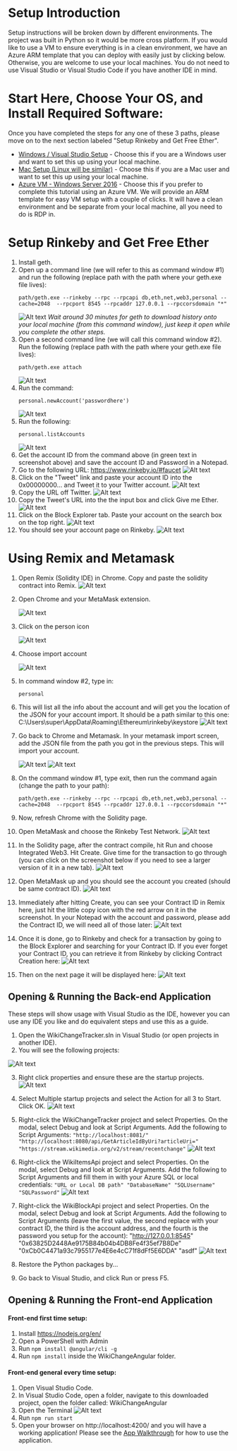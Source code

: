 # Setup Introduction
Setup instructions will be broken down by different environments.  The project was built in Python so it would be more cross platform. If you would like to use a VM to ensure everything is in a clean environment, we have an Azure ARM template that you can deploy with easily just by clicking below.  Otherwise, you are welcome to use your local machines.  You do not need to use Visual Studio or Visual Studio Code if you have another IDE in mind.   

# Start Here, Choose Your OS, and Install Required Software: 
Once you have completed the steps for any one of these 3 paths, please move on to the next section labeled "Setup Rinkeby and Get Free Ether". 
* [Windows / Visual Studio Setup](https://github.com/razi-rais/eth-wikipedia-changetracker/blob/master/Documentation/WindowsSetup.md) - Choose this if you are a Windows user and want to set this up using your local machine. 
* [Mac Setup (Linux will be similar)](https://github.com/razi-rais/eth-wikipedia-changetracker/blob/master/Documentation/LinuxSetup.md) - Choose this if you are a Mac user and want to set this up using your local machine. 
* [Azure VM - Windows Server 2016](https://github.com/razi-rais/eth-wikipedia-changetracker/blob/master/Documentation/VMSetup.md) - Choose this if you prefer to complete this tutorial using an Azure VM.  We will provide an ARM template for easy VM setup with a couple of clicks.  It will have a clean environment and be separate from your local machine, all you need to do is RDP in.  

# Setup Rinkeby and Get Free Ether
1. Install geth.
2. Open up a command line (we will refer to this as command window #1) and run the following (replace path with the path where your geth.exe file lives): 
   ```
   path/geth.exe --rinkeby --rpc --rpcapi db,eth,net,web3,personal --cache=2048  --rpcport 8545 --rpcaddr 127.0.0.1 --rpccorsdomain "*"
   ```
      ![Alt text](/DocumentationImages/Rinkeby/1-geth.jpg?raw=true)
      *Wait around 30 minutes for geth to download history onto your local machine (from this command window), just keep it open while you complete the other steps.*
3. Open a second command line (we will call this command window #2). Run the following (replace path with the path where your geth.exe file lives): 
   ```
   path/geth.exe attach
   ```
   ![Alt text](/DocumentationImages/Rinkeby/2-geth-attach.jpg?raw=true)
4. Run the command: 
   ```
   personal.newAccount('passwordhere')
   ```
   ![Alt text](/DocumentationImages/Rinkeby/3-newaccount.jpg?raw=true)
5. Run the following: 
   ```
   personal.listAccounts
   ```
   ![Alt text](/DocumentationImages/Rinkeby/4-listaccounts.jpg?raw=true)
6. Get the account ID from the command above (in green text in screenshot above) and save the account ID and Password in a Notepad.
7. Go to the following URL: https://www.rinkeby.io/#faucet
   ![Alt text](/DocumentationImages/Rinkeby/5-rinkeby.jpg?raw=true)
8. Click on the "Tweet" link and paste your account ID into the 0x00000000... and Tweet it to your Twitter account. 
   ![Alt text](/DocumentationImages/Rinkeby/6-tweet.jpg?raw=true)
9. Copy the URL off Twitter.
   ![Alt text](/DocumentationImages/Rinkeby/7-twitter.jpg?raw=true)
10. Copy the Tweet's URL into the the input box and click Give me Ether. 
    ![Alt text](/DocumentationImages/Rinkeby/8-twitterurlrinkeby.jpg?raw=true)
11. Click on the Block Explorer tab. Paste your account on the search box on the top right. 
   ![Alt text](/DocumentationImages/Rinkeby/9-blockexplorer.jpg?raw=true)
12. You should see your account page on Rinkeby. 
   ![Alt text](/DocumentationImages/Rinkeby/10-rinkebyaccount.jpg?raw=true)

# Using Remix and Metamask
1. Open Remix (Solidity IDE) in Chrome. Copy and paste the solidity contract into Remix. 
   ![Alt text](/DocumentationImages/Metamask/1-remix.jpg?raw=true)
2. Open Chrome and your MetaMask extension.

   ![Alt text](/DocumentationImages/Metamask/2-metamask.jpg?raw=true)
3. Click on the person icon

   ![Alt text](/DocumentationImages/Metamask/personicon.jpg?raw=true)
4. Choose import account

   ![Alt text](/DocumentationImages/Metamask/3-import.jpg?raw=true)
5. In command window #2, type in: 
   ```
   personal
   ```
6. This will list all the info about the account and will get you the location of the JSON for your account import. It should be a path similar to this one: C:\Users\super\AppData\Roaming\Ethereum\rinkeby\keystore
   ![Alt text](/DocumentationImages/Metamask/5-localpath.jpg?raw=true)
7. Go back to Chrome and Metamask.  In your metamask import screen, add the JSON file from the path you got in the previous steps. This will import your account.

   ![Alt text](/DocumentationImages/Metamask/4-json.jpg?raw=true)
   ![Alt text](/DocumentationImages/Metamask/6-jsonfile.jpg?raw=true)
 
8. On the command window #1, type exit, then run the command again (change the path to your path): 
   ```
   path/geth.exe --rinkeby --rpc --rpcapi db,eth,net,web3,personal --cache=2048  --rpcport 8545 --rpcaddr 127.0.0.1 --rpccorsdomain "*"
   ```
9. Now, refresh Chrome with the Solidity page.
10. Open MetaMask and choose the Rinkeby Test Network. 
   ![Alt text](/DocumentationImages/Metamask/8-rinkebytestnet.jpg?raw=true)
11. In the Solidity page, after the contract compile, hit Run and choose Integrated Web3. Hit Create. Give time for the transaction to go through (you can click on the screenshot below if you need to see a larger version of it in a new tab). 
   ![Alt text](/DocumentationImages/Metamask/7-integrated-web3.jpg?raw=true)
12. Open MetaMask up and you should see the account you created (should be same contract ID).
   ![Alt text](/DocumentationImages/Metamask/9-accountbalance.jpg?raw=true) 

13. Immediately after hitting Create, you can see your Contract ID in Remix here, just hit the little copy icon with the red arrow on it in the screenshot.  In your Notepad with the account and password, please add the Contract ID, we will need all of those later:
   ![Alt text](/DocumentationImages/Rinkeby/RinkebyContractId1.jpg?raw=true)
   
14. Once it is done, go to Rinkeby and check for a transaction by going to the Block Explorer and searching for your Contract ID. If you ever forget your Contract ID, you can retrieve it from Rinkeby by clicking Contract Creation here:
   ![Alt text](/DocumentationImages/Metamask/10-contractcreation.jpg?raw=true)
16. Then on the next page it will be displayed here: 
   ![Alt text](/DocumentationImages/Rinkeby/RinkebyContractId3.jpg?raw=true)
   
## Opening & Running the Back-end Application
These steps will show usage with Visual Studio as the IDE, however you can use any IDE you like and do equivalent steps and use this as a guide. 

1. Open the WikiChangeTracker.sln in Visual Studio (or open projects in another IDE).
2. You will see the following projects:

  ![Alt text](/DocumentationImages/Setup/SolutionExplorer.jpg?raw=true)
  
3. Right click properties and ensure these are the startup projects.
  ![Alt text](/DocumentationImages/Setup/setstartup.jpg?raw=true)

4. Select Multiple startup projects and select the Action for all 3 to Start. Click OK. 
  ![Alt text](/DocumentationImages/Setup/startupprojects.jpg?raw=true)
5. Right-click the WikiChangeTracker project and select Properties. On the modal, select Debug and look at Script Arguments. Add the following to Script Arguments: `"http://localhost:8081/" "http://localhost:8080/api/GetArticleIdByUri?articleUri=" "https://stream.wikimedia.org/v2/stream/recentchange"`
  ![Alt text](/DocumentationImages/Setup/wikichangetracker.jpg?raw=true)
6. Right-click the WikiItemsApi project and select Properties. On the modal, select Debug and look at Script Arguments. Add the following to Script Arguments and fill them in with your Azure SQL or local credentials: `"URL or Local DB path" "DatabaseName" "SQLUsername" "SQLPassword"`
  ![Alt text](/DocumentationImages/Setup/wikiitemsapi.jpg?raw=true)
7. Right-click the WikiBlockApi project and select Properties. On the modal, select Debug and look at Script Arguments. Add the following to Script Arguments (leave the first value, the second replace with your contract ID, the third is the account address, and the fourth is the password you setup for the account): "http://127.0.0.1:8545" "0x63825D2448Ae9175B84b04b4DB8Fe4f35ef7B8De" "0xCb0C4471a93c7955177e4E6e4cC71f8dFf5E6DDA" "asdf" 
  ![Alt text](/DocumentationImages/Setup/wikiblockapi.jpg?raw=true)
8. Restore the Python packages by...

9. Go back to Visual Studio, and click Run or press F5.

## Opening & Running the Front-end Application
#### Front-end first time setup: 
1. Install https://nodejs.org/en/
2. Open a PowerShell with Admin 
3. Run `npm install @angular/cli -g`
4. Run `npm install` inside the WikiChangeAngular folder.

#### Front-end general every time setup:
1. Open Visual Studio Code.
2. In Visual Studio Code, open a folder, navigate to this downloaded project, open the folder called: WikiChangeAngular
3. Open the Terminal
  ![Alt text](/DocumentationImages/Setup/vscodeterminal.jpg?raw=true)
4. Run `npm run start`
5. Open your browser on http://localhost:4200/ and you will have a working application! Please see the [App Walkthrough](https://github.com/razi-rais/eth-wikipedia-changetracker/blob/master/Documentation/AppWalkthrough.md) for how to use the application. 
